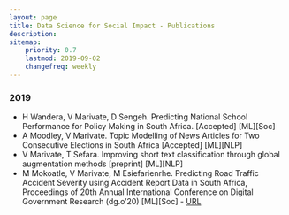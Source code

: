 ```yaml
---
layout: page
title: Data Science for Social Impact - Publications
description: 
sitemap:
    priority: 0.7
    lastmod: 2019-09-02
    changefreq: weekly
---
```


### 2019

* H Wandera, V Marivate, D Sengeh. Predicting National School Performance for Policy Making in South Africa. [Accepted] [ML][Soc]
* A Moodley, V Marivate. Topic Modelling of News Articles for Two Consecutive Elections in South Africa [Accepted] [ML][NLP]
* V Marivate, T Sefara. Improving short text classification through global augmentation methods [preprint] [ML][NLP]
* M Mokoatle, V Marivate, M Esiefarienrhe. Predicting Road Traffic Accident Severity using Accident Report Data in South Africa, Proceedings of 20th Annual International Conference on Digital Government Research (dg.o’20) [ML][Soc] - [URL](https://dl.acm.org/citation.cfm?id=3325211)
